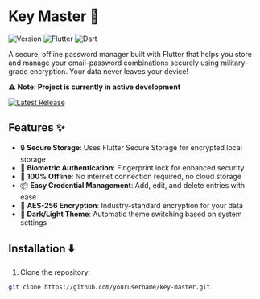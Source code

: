 # Key Master 🔐

![Version](https://img.shields.io/badge/version-0.1.0-blue) ![Flutter](https://img.shields.io/badge/Flutter-%2302569B.svg?style=flat&logo=Flutter&logoColor=white) ![Dart](https://img.shields.io/badge/Dart-0175C2?style=flat&logo=dart&logoColor=white)

A secure, offline password manager built with Flutter that helps you store and manage your email-password combinations securely using military-grade encryption. Your data never leaves your device!

**⚠️ Note: Project is currently in active development**

[![Latest Release](https://img.shields.io/badge/release-v0.1.0-green)](https://github.com/yourusername/key-master/pre-releases/latest)

## Features ✨

- 🔒 **Secure Storage**: Uses Flutter Secure Storage for encrypted local storage
- 📱 **Biometric Authentication**: Fingerprint lock for enhanced security
- 🚫 **100% Offline**: No internet connection required, no cloud storage
- 📦 **Easy Credential Management**: Add, edit, and delete entries with ease
- 🔑 **AES-256 Encryption**: Industry-standard encryption for your data
- 🌙 **Dark/Light Theme**: Automatic theme switching based on system settings

## Installation ⬇️

1. Clone the repository:
```bash
git clone https://github.com/yourusername/key-master.git
